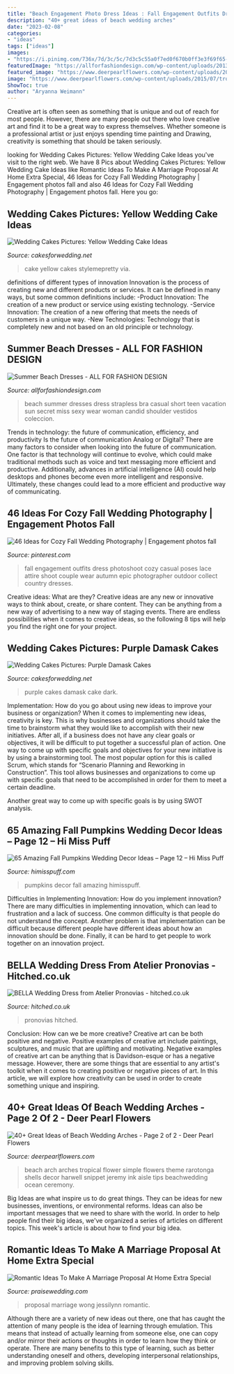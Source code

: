 ```yaml
---
title: "Beach Engagement Photo Dress Ideas : Fall Engagement Outfits Dress Photoshoot Cozy Casual Poses Lace Attire Shoot Couple Wear Autumn Epic Photographer Outdoor Collect Country Dresses"
description: "40+ great ideas of beach wedding arches"
date: "2023-02-08"
categories:
- "ideas"
tags: ["ideas"]
images:
- "https://i.pinimg.com/736x/7d/3c/5c/7d3c5c55a0f7ed0f670b0ff3e3f69f65--casual-wedding-attire-fall-engagement.jpg"
featuredImage: "https://allforfashiondesign.com/wp-content/uploads/2013/05/v-12.jpg"
featured_image: "https://www.deerpearlflowers.com/wp-content/uploads/2015/07/tropical-white-beach-wedding-arch.jpg"
image: "https://www.deerpearlflowers.com/wp-content/uploads/2015/07/tropical-white-beach-wedding-arch.jpg"
ShowToc: true
author: "Aryanna Weimann"
---
```



Creative art is often seen as something that is unique and out of reach for most people. However, there are many people out there who love creative art and find it to be a great way to express themselves. Whether someone is a professional artist or just enjoys spending time painting and Drawing, creativity is something that should be taken seriously.

	

		
looking for Wedding Cakes Pictures: Yellow Wedding Cake Ideas you've visit to the right web. We have 8 Pics about Wedding Cakes Pictures: Yellow Wedding Cake Ideas like Romantic Ideas To Make A Marriage Proposal At Home Extra Special, 46 Ideas for Cozy Fall Wedding Photography | Engagement photos fall and also 46 Ideas for Cozy Fall Wedding Photography | Engagement photos fall. Here you go:
		
    
## Wedding Cakes Pictures: Yellow Wedding Cake Ideas

<img loading=lazy src="http://1.bp.blogspot.com/-SVMVUSch25g/Tu6v5M9IQpI/AAAAAAAAFSQ/cA7c0PHs6vA/s1600/yellow-scallop-wedding-cake-.jpg" onerror="this.onerror=null;this.src='https://tse1.mm.bing.net/th?id=OIP.Zb1sjFulGF25lpfx0ZrqXwHaLH&amp;pid=15.1';" alt="Wedding Cakes Pictures: Yellow Wedding Cake Ideas">

_Source: cakesforwedding.net_

>cake yellow cakes stylemepretty via. 

	

definitions of different types of innovation
Innovation is the process of creating new and different products or services. It can be defined in many ways, but some common definitions include: 
-Product Innovation: The creation of a new product or service using existing technology.
-Service Innovation: The creation of a new offering that meets the needs of customers in a unique way.
-New Technologies: Technology that is completely new and not based on an old principle or technology.

    
## Summer Beach Dresses - ALL FOR FASHION DESIGN

<img loading=lazy src="https://allforfashiondesign.com/wp-content/uploads/2013/05/v-12.jpg" onerror="this.onerror=null;this.src='https://tse1.mm.bing.net/th?id=OIP.vT__zHHC2xpTOYj6ezTcwAHaJ_&amp;pid=15.1';" alt="Summer Beach Dresses - ALL FOR FASHION DESIGN">

_Source: allforfashiondesign.com_

>beach summer dresses dress strapless bra casual short teen vacation sun secret miss sexy wear woman candid shoulder vestidos coleccion. 

	

Trends in technology: the future of communication, efficiency, and productivity
Is the future of communication Analog or Digital? 
There are many factors to consider when looking into the future of communication. One factor is that technology will continue to evolve, which could make traditional methods such as voice and text messaging more efficient and productive. Additionally, advances in artificial intelligence (AI) could help desktops and phones become even more intelligent and responsive. Ultimately, these changes could lead to a more efficient and productive way of communicating.

    
## 46 Ideas For Cozy Fall Wedding Photography | Engagement Photos Fall

<img loading=lazy src="https://i.pinimg.com/736x/7d/3c/5c/7d3c5c55a0f7ed0f670b0ff3e3f69f65--casual-wedding-attire-fall-engagement.jpg" onerror="this.onerror=null;this.src='https://tse2.mm.bing.net/th?id=OIP.M56qHmLTocePNmrCgXXntwHaLH&amp;pid=15.1';" alt="46 Ideas for Cozy Fall Wedding Photography | Engagement photos fall">

_Source: pinterest.com_

>fall engagement outfits dress photoshoot cozy casual poses lace attire shoot couple wear autumn epic photographer outdoor collect country dresses. 

	

Creative ideas: What are they?
Creative ideas are any new or innovative ways to think about, create, or share content. They can be anything from a new way of advertising to a new way of staging events. There are endless possibilities when it comes to creative ideas, so the following 8 tips will help you find the right one for your project.

    
## Wedding Cakes Pictures: Purple Damask Cakes

<img loading=lazy src="http://1.bp.blogspot.com/-QdrXMaPGlNU/T-kjFHJ9VrI/AAAAAAAAHEY/EqS7y0KrmZE/s1600/dark-purple-wedding-cake-damask.jpg" onerror="this.onerror=null;this.src='https://tse2.mm.bing.net/th?id=OIP.xYysJSJt2K4dcw6Ud6TrxAAAAA&amp;pid=15.1';" alt="Wedding Cakes Pictures: Purple Damask Cakes">

_Source: cakesforwedding.net_

>purple cakes damask cake dark. 

	

Implementation: How do you go about using new ideas to improve your business or organization?
When it comes to implementing new ideas, creativity is key. This is why businesses and organizations should take the time to brainstorm what they would like to accomplish with their new initiatives. After all, if a business does not have any clear goals or objectives, it will be difficult to put together a successful plan of action.
One way to come up with specific goals and objectives for your new initiative is by using a brainstorming tool. The most popular option for this is called Scrum, which stands for “Scenario Planning and Reworking in Construction”. This tool allows businesses and organizations to come up with specific goals that need to be accomplished in order for them to meet a certain deadline.

Another great way to come up with specific goals is by using SWOT analysis.

    
## 65 Amazing Fall Pumpkins Wedding Decor Ideas – Page 12 – Hi Miss Puff

<img loading=lazy src="https://www.himisspuff.com/wp-content/uploads/2016/08/white-lantern-and-pumpkins-wedding-decor.jpg" onerror="this.onerror=null;this.src='https://tse3.mm.bing.net/th?id=OIP.fXiDFqNgNeTCO14V3uRFoAHaLF&amp;pid=15.1';" alt="65 Amazing Fall Pumpkins Wedding Decor Ideas – Page 12 – Hi Miss Puff">

_Source: himisspuff.com_

>pumpkins decor fall amazing himisspuff. 

	

Difficulties in Implementing Innovation: How do you implement innovation?
There are many difficulties in implementing innovation, which can lead to frustration and a lack of success. One common difficulty is that people do not understand the concept. Another problem is that implementation can be difficult because different people have different ideas about how an innovation should be done. Finally, it can be hard to get people to work together on an innovation project.

    
## BELLA Wedding Dress From Atelier Pronovias - Hitched.co.uk

<img loading=lazy src="https://cdn0.hitched.co.uk/cat/wedding-dresses/atelier-pronovias/bella--mfvo350955.jpg" onerror="this.onerror=null;this.src='https://tse3.mm.bing.net/th?id=OIP.mGCqJXdxLlMUgB8JNumDewHaKe&amp;pid=15.1';" alt="BELLA Wedding Dress from Atelier Pronovias - hitched.co.uk">

_Source: hitched.co.uk_

>pronovias hitched. 

	

Conclusion: How can we be more creative?
Creative art can be both positive and negative. Positive examples of creative art include paintings, sculptures, and music that are uplifting and motivating. Negative examples of creative art can be anything that is Davidson-esque or has a negative message. However, there are some things that are essential to any artist's toolkit when it comes to creating positive or negative pieces of art. In this article, we will explore how creativity can be used in order to create something unique and inspiring.

    
## 40+ Great Ideas Of Beach Wedding Arches - Page 2 Of 2 - Deer Pearl Flowers

<img loading=lazy src="https://www.deerpearlflowers.com/wp-content/uploads/2015/07/tropical-white-beach-wedding-arch.jpg" onerror="this.onerror=null;this.src='https://tse4.mm.bing.net/th?id=OIP.mm847cW_eBu7RO8qtjj1VgHaLH&amp;pid=15.1';" alt="40+ Great Ideas of Beach Wedding Arches - Page 2 of 2 - Deer Pearl Flowers">

_Source: deerpearlflowers.com_

>beach arch arches tropical flower simple flowers theme rarotonga shells decor harwell snippet jeremy ink aisle tips beachwedding ocean ceremony. 

	

Big Ideas are what inspire us to do great things. They can be ideas for new businesses, inventions, or environmental reforms. Ideas can also be important messages that we need to share with the world. In order to help people find their big ideas, we've organized a series of articles on different topics. This week's article is about how to find your big idea.

    
## Romantic Ideas To Make A Marriage Proposal At Home Extra Special

<img loading=lazy src="https://www.praisewedding.com/wp-content/uploads/2020/03/03-proposal3.jpg" onerror="this.onerror=null;this.src='https://tse2.mm.bing.net/th?id=OIP.nqrGp9X4NByGiB2nSkzqpgHaR1&amp;pid=15.1';" alt="Romantic Ideas To Make A Marriage Proposal At Home Extra Special">

_Source: praisewedding.com_

>proposal marriage wong jessilynn romantic. 

	

Although there are a variety of new ideas out there, one that has caught the attention of many people is the idea of learning through emulation. This means that instead of actually learning from someone else, one can copy and/or mirror their actions or thoughts in order to learn how they think or operate. There are many benefits to this type of learning, such as better understanding oneself and others, developing interpersonal relationships, and improving problem solving skills.

